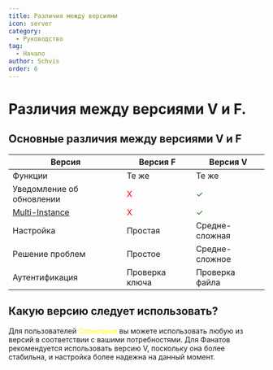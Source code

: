 ```yaml
---
title: Различия между версиями
icon: server
category:
  - Руководство
tag:
  - Начало
author: Schvis
order: 6
---
```


# Различия между версиями V и F.

## Основные различия между версиями V и F

|Версия |Версия F|Версия V|
|-----|--------|--------|
|Функции|Те же|Те же|
|Уведомление об обновлении|<span style='color:red;'>X</span>|<span style='color:green;'>✓</span>|
|[Multi-Instance](../guide/multi-instance.md)|<span style='color:red;'>X</span>|<span style='color:green;'>✓</span>|
|Настройка|Простая|Средне-сложная|
|Решение проблем|Простое|Средне-сложное|
|Аутентификация|Проверка ключа|Проверка файла|
## Какую версию следует использовать?

Для пользователей <span style='color:yellow;'>Спонсоров</span> вы можете использовать любую из версий в соответствии с вашими потребностями. Для Фанатов рекомендуется использовать версию V, поскольку она более стабильна, и настройка более надежна на данный момент.
